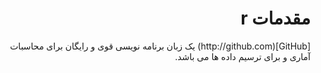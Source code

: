 # <div dir="rtl"> مقدمات r </div>

<div dir="rtl">
[GitHub](http://github.com) یک زبان برنامه نویسی قوی و رایگان برای محاسبات آماری و برای ترسیم داده ها می باشد. 
</div>
